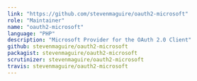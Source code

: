 ```yaml
---
link: "https://github.com/stevenmaguire/oauth2-microsoft"
role: "Maintainer"
name: "oauth2-microsoft"
language: "PHP"
description: "Microsoft Provider for the OAuth 2.0 Client"
github: stevenmaguire/oauth2-microsoft
packagist: stevenmaguire/oauth2-microsoft
scrutinizer: stevenmaguire/oauth2-microsoft
travis: stevenmaguire/oauth2-microsoft
---
```

